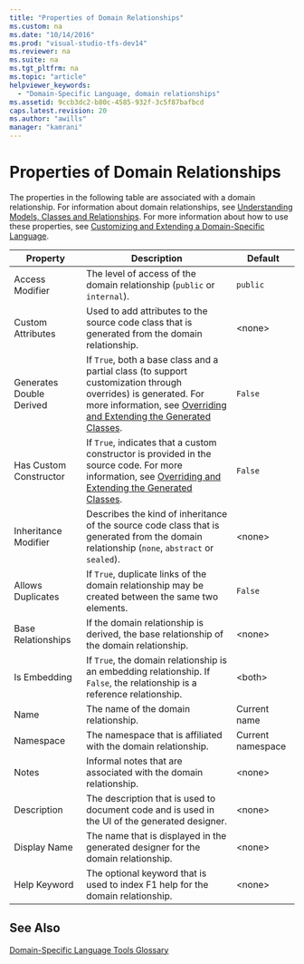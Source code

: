 ```yaml
---
title: "Properties of Domain Relationships"
ms.custom: na
ms.date: "10/14/2016"
ms.prod: "visual-studio-tfs-dev14"
ms.reviewer: na
ms.suite: na
ms.tgt_pltfrm: na
ms.topic: "article"
helpviewer_keywords: 
  - "Domain-Specific Language, domain relationships"
ms.assetid: 9ccb3dc2-b80c-4585-932f-3c5f87bafbcd
caps.latest.revision: 20
ms.author: "awills"
manager: "kamrani"
---
```

# Properties of Domain Relationships
The properties in the following table are associated with a domain relationship. For information about domain relationships, see [Understanding Models, Classes and Relationships](../modeling/understanding-models--classes-and-relationships.md). For more information about how to use these properties, see [Customizing and Extending a Domain-Specific Language](../modeling/customizing-and-extending-a-domain-specific-language.md).  
  
|Property|Description|Default|  
|--------------|-----------------|-------------|  
|Access Modifier|The level of access of the domain relationship (`public` or `internal`).|`public`|  
|Custom Attributes|Used to add attributes to the source code class that is generated from the domain relationship.|\<none>|  
|Generates Double Derived|If `True`, both a base class and a partial class (to support customization through overrides) is generated. For more information, see [Overriding and Extending the Generated Classes](../modeling/overriding-and-extending-the-generated-classes.md).|`False`|  
|Has Custom Constructor|If `True`, indicates that a custom constructor is provided in the source code. For more information, see [Overriding and Extending the Generated Classes](../modeling/overriding-and-extending-the-generated-classes.md).|`False`|  
|Inheritance Modifier|Describes the kind of inheritance of the source code class that is generated from the domain relationship (`none`, `abstract` or `sealed`).|\<none>|  
|Allows Duplicates|If `True`, duplicate links of the domain relationship may be created between the same two elements.|`False`|  
|Base Relationships|If the domain relationship is derived, the base relationship of the domain relationship.|\<none>|  
|Is Embedding|If `True`, the domain relationship is an embedding relationship. If `False`, the relationship is a reference relationship.|\<both>|  
|Name|The name of the domain relationship.|Current name|  
|Namespace|The namespace that is affiliated with the domain relationship.|Current namespace|  
|Notes|Informal notes that are associated with the domain relationship.|\<none>|  
|Description|The description that is used to document code and is used in the UI of the generated designer.|\<none>|  
|Display Name|The name that is displayed in the generated designer for the domain relationship.|\<none>|  
|Help Keyword|The optional keyword that is used to index F1 help for the domain relationship.|\<none>|  
  
## See Also  
 [Domain-Specific Language Tools Glossary](assetId:///ca5e84cb-a315-465c-be24-76aa3df276aa)